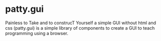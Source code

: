 # patty.gui
 Painless to Take  and to construcT Yourself a simple GUI  without html and css (patty.gui) is a simple library of components to create a GUI  to teach programming using a browser.
